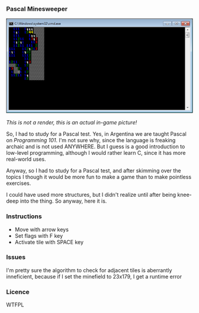 ### Pascal Minesweeper

![Screenshot](/screenshot.png?raw=true)

*This is not a render, this is an actual in-game picture!*

So, I had to study for a Pascal test. Yes, in Argentina we are taught Pascal on *Programming 101*. I'm not sure why, since the language is freaking archaic and is not used ANYWHERE. But I guess is a good introduction to low-level programming, although I would rather learn C, since it has more real-world uses.

Anyway, so I had to study for a Pascal test, and after skimming over the topics I though it would be more fun to make a game than to make pointless exercises.

I could have used more structures, but I didn't realize until after being knee-deep into the thing. So anyway, here it is.

### Instructions

* Move with arrow keys
* Set flags with F key
* Activate tile with SPACE key

### Issues

I'm pretty sure the algorithm to check for adjacent tiles is aberrantly inneficient, because if I set the minefield to 23x179, I get a runtime error

### Licence

WTFPL
